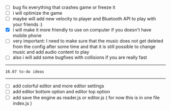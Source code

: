 - [ ] bug fix everything that crashes game or freeze it
- [ ] i will optimize the game
- [ ] maybe will add new velocity to player and Bluetooth API to play with your friends :)
- [x] i will make it more friendly to use on computer if you doesn't have mobile phone
- [ ]  very important: I need to make sure that the music does not get deleted from the config after some time and that it is still possible to change music and add audio content to play
- [ ]  also i will add some bugfixes with collisions if you are really fast
____
` 16.07 to-do ideas `
____
- [ ] add colorful editor and more editor settings 
- [ ] add editor bottom option and editor top option 
- [ ] add save the engine as reader.js or editor.js ( for now this is in one file index.js )

